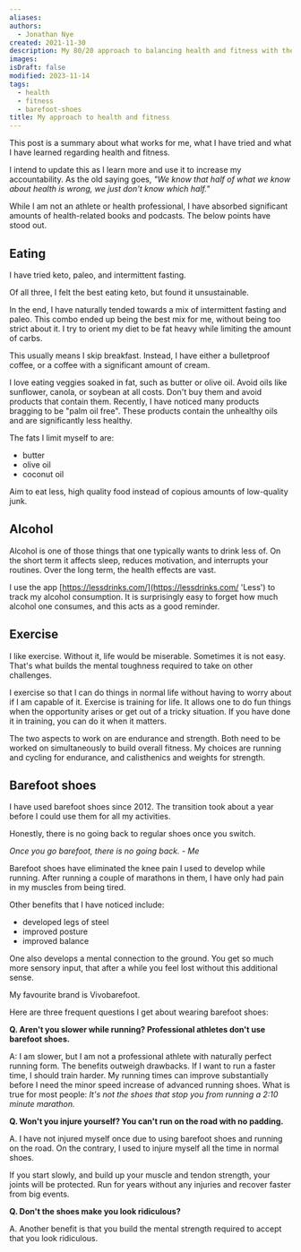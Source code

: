 ```yaml
---
aliases: 
authors:
  - Jonathan Nye
created: 2021-11-30
description: My 80/20 approach to balancing health and fitness with the rest of life's demands.
images: 
isDraft: false
modified: 2023-11-14
tags:
  - health
  - fitness
  - barefoot-shoes
title: My approach to health and fitness
---
```


This post is a summary about what works for me, what I have tried and what I have learned regarding health and fitness.

I intend to update this as I learn more and use it to increase my accountability. As the old saying goes, _"We know that half of what we know about health is wrong, we just don't know which half."_

While I am not an athlete or health professional, I have absorbed significant amounts of health-related books and podcasts. The below points have stood out.

## Eating

I have tried keto, paleo, and intermittent fasting.

Of all three, I felt the best eating keto, but found it unsustainable.

In the end, I have naturally tended towards a mix of intermittent fasting and paleo.
This combo ended up being the best mix for me, without being too strict about it.
I try to orient my diet to be fat heavy while limiting the amount of carbs.

This usually means I skip breakfast.
Instead, I have either a bulletproof coffee, or a coffee with a significant amount of cream.

I love eating veggies soaked in fat, such as butter or olive oil. Avoid oils like sunflower, canola, or soybean at all costs. Don't buy them and avoid products that contain them. Recently, I have noticed many products bragging to be "palm oil free". These products contain the unhealthy oils and are significantly less healthy.

The fats I limit myself to are:

- butter
- olive oil
- coconut oil

Aim to eat less, high quality food instead of copious amounts of low-quality junk.

## Alcohol

Alcohol is one of those things that one typically wants to drink less of. On the short term it affects sleep, reduces motivation, and interrupts your routines. Over the long term, the health effects are vast.

I use the app [https://lessdrinks.com/](https://lessdrinks.com/ 'Less') to track my alcohol consumption. It is surprisingly easy to forget how much alcohol one consumes, and this acts as a good reminder.

## Exercise

I like exercise. Without it, life would be miserable. Sometimes it is not easy. That's what builds the mental toughness required to take on other challenges.

I exercise so that I can do things in normal life without having to worry about if I am capable of it. Exercise is training for life. It allows one to do fun things when the opportunity arises or get out of a tricky situation. If you have done it in training, you can do it when it matters.

The two aspects to work on are endurance and strength. Both need to be worked on simultaneously to build overall fitness. My choices are running and cycling for endurance, and calisthenics and weights for strength.

## Barefoot shoes

I have used barefoot shoes since 2012.
The transition took about a year before I could use them for all my activities.

Honestly, there is no going back to regular shoes once you switch.

_Once you go barefoot, there is no going back. - Me_

Barefoot shoes have eliminated the knee pain I used to develop while running.
After running a couple of marathons in them, I have only had pain in my muscles from being tired.

Other benefits that I have noticed include:

- developed legs of steel
- improved posture
- improved balance

One also develops a mental connection to the ground. You get so much more sensory input, that after a while you feel lost without this additional sense.

My favourite brand is Vivobarefoot.

Here are three frequent questions I get about wearing barefoot shoes:

**Q. Aren't you slower while running? Professional athletes don't use barefoot shoes.**

A: I am slower, but I am not a professional athlete with naturally perfect running form. The benefits outweigh drawbacks. If I want to run a faster time, I should train harder. My running times can improve substantially before I need the minor speed increase of advanced running shoes. What is true for most people: _It's not the shoes that stop you from running a 2:10 minute marathon._

**Q. Won't you injure yourself? You can't run on the road with no padding.**

A. I have not injured myself once due to using barefoot shoes and running on the road. On the contrary, I used to injure myself all the time in normal shoes.

If you start slowly, and build up your muscle and tendon strength, your joints will be protected. Run for years without any injuries and recover faster from big events.

**Q. Don't the shoes make you look ridiculous?**

A. Another benefit is that you build the mental strength required to accept that you look ridiculous.
